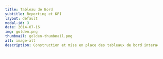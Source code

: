 ```yaml
---
title: Tableau de Bord
subtitle: Reporting et KPI
layout: default
modal-id: 3
date: 2014-07-16
img: golden.png
thumbnail: golden-thumbnail.png
alt: image-alt
description: Construction et mise en place des tableaux de bord interactifs et dynamique, Dashboard et Scorecard.

---
```

